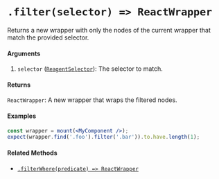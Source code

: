 # `.filter(selector) => ReactWrapper`

Returns a new wrapper with only the nodes of the current wrapper that match the provided selector.


#### Arguments

1. `selector` ([`ReagentSelector`](../selector.md)): The selector to match.



#### Returns

`ReactWrapper`: A new wrapper that wraps the filtered nodes.



#### Examples

```jsx
const wrapper = mount(<MyComponent />);
expect(wrapper.find('.foo').filter('.bar')).to.have.length(1);
```

#### Related Methods

- [`.filterWhere(predicate) => ReactWrapper`](filterWhere.md)
